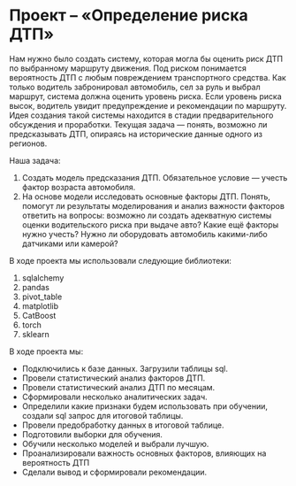 # Проект – «Определение риска ДТП»

  Нам нужно было создать систему, которая могла бы оценить риск ДТП по выбранному маршруту движения. Под риском понимается вероятность ДТП с любым повреждением транспортного средства. Как только водитель забронировал автомобиль, сел за руль и выбрал маршрут, система должна оценить уровень риска. Если уровень риска высок, водитель увидит предупреждение и рекомендации по маршруту. 
  Идея создания такой системы находится в стадии предварительного обсуждения и проработки. Текущая задача — понять, возможно ли предсказывать ДТП, опираясь на исторические данные одного из регионов.
  
Наша задача: 
1.	Создать модель предсказания ДТП. Обязательное условие — учесть фактор возраста автомобиля. 
2.	На основе модели исследовать основные факторы ДТП. Понять, помогут ли результаты моделирования и анализ важности факторов ответить на вопросы: возможно ли создать адекватную системы оценки водительского риска при выдаче авто? Какие ещё факторы нужно учесть? Нужно ли оборудовать автомобиль какими-либо датчиками или камерой? 

В ходе проекта мы использовали следующие библиотеки:
1. sqlalchemy
2. pandas
3. pivot_table
4. matplotlib
5. CatBoost
6. torch
7. sklearn

В ходе проекта мы:
-	Подключились к базе данных. Загрузили таблицы sql.
-	Провели статистический анализ факторов ДТП.
  - Провели статистический анализ ДТП по месяцам.
  - Сформировали несколько аналитических задач.
-	Определили какие признаки будем использовать при обучении, создали sql запрос для итоговой таблицы.
-	Провели предобработку данных в итоговой таблице.
-	Подготовили выборки для обучения. 
-	Обучили несколько моделей и выбрали лучшую.
-	Проанализировали важность основных факторов, влияющих на вероятность ДТП
-	Сделали вывод и сформировали рекомендации.  
